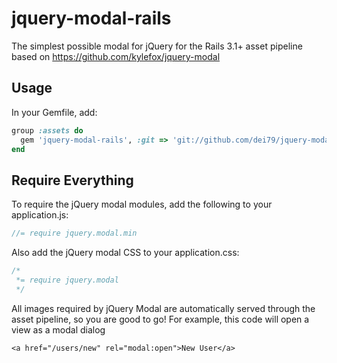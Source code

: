 jquery-modal-rails
==================

The simplest possible modal for jQuery for the Rails 3.1+ asset pipeline based on https://github.com/kylefox/jquery-modal

## Usage

In your Gemfile, add:

```ruby
group :assets do
  gem 'jquery-modal-rails', :git => 'git://github.com/dei79/jquery-modal-rails.git'
end
```

## Require Everything

To require the jQuery modal modules, add the following to your application.js:

```javascript
//= require jquery.modal.min
```

Also add the jQuery modal CSS to your application.css:

```css
/*
 *= require jquery.modal
 */
```

All images required by jQuery Modal are automatically served through the asset
pipeline, so you are good to go! For example, this code will open a view as a
modal dialog

```sample
<a href="/users/new" rel="modal:open">New User</a>
```

